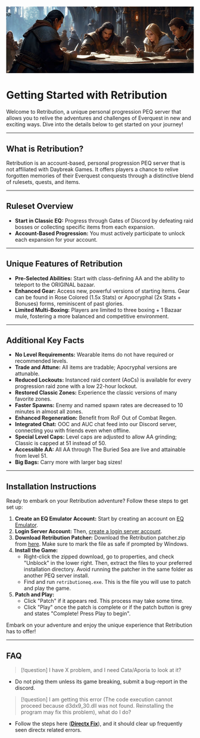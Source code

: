 
![New-Players](images/Newplayers.png)

# Getting Started with Retribution

Welcome to Retribution, a unique personal progression PEQ server that allows you to relive the adventures and challenges of Everquest in new and exciting ways. Dive into the details below to get started on your journey!

---

## What is Retribution?

Retribution is an account-based, personal progression PEQ server that is not affiliated with Daybreak Games. It offers players a chance to relive forgotten memories of their Everquest conquests through a distinctive blend of rulesets, quests, and items.

---

## Ruleset Overview

- **Start in Classic EQ:** Progress through Gates of Discord by defeating raid bosses or collecting specific items from each expansion.
- **Account-Based Progression:** You must actively participate to unlock each expansion for your account.

---

## Unique Features of Retribution

- **Pre-Selected Abilities:** Start with class-defining AA and the ability to teleport to the ORIGINAL bazaar.
- **Enhanced Gear:** Access new, powerful versions of starting items. Gear can be found in Rose Colored (1.5x Stats) or Apocryphal (2x Stats + Bonuses) forms, reminiscent of past glories.
- **Limited Multi-Boxing:** Players are limited to three boxing + 1 Bazaar mule, fostering a more balanced and competitive environment.

---

## Additional Key Facts

- **No Level Requirements:** Wearable items do not have required or recommended levels.
- **Trade and Attune:** All items are tradable; Apocryphal versions are attunable.
- **Reduced Lockouts:** Instanced raid content (AoCs) is available for every progression raid zone with a low 22-hour lockout.
- **Restored Classic Zones:** Experience the classic versions of many favorite zones.
- **Faster Spawns:** Enemy and named spawn rates are decreased to 10 minutes in almost all zones.
- **Enhanced Regeneration:** Benefit from RoF Out of Combat Regen.
- **Integrated Chat:** OOC and AUC chat feed into our Discord server, connecting you with friends even when offline.
- **Special Level Caps:** Level caps are adjusted to allow AA grinding; Classic is capped at 51 instead of 50.
- **Accessible AA:** All AA through The Buried Sea are live and attainable from level 51.
- **Big Bags:** Carry more with larger bag sizes!

---

## Installation Instructions

Ready to embark on your Retribution adventure? Follow these steps to get set up:

1. **Create an EQ Emulator Account:** Start by creating an account on [EQ Emulator](http://www.eqemulator.org/).
2. **Login Server Account:** Then, [create a login server account](http://www.eqemulator.org/account/?CreateLS).
3. **Download Retribution Patcher:** Download the Retribution patcher.zip from [here](https://retributioneq.com/retributioneq.zip). Make sure to mark the file as safe if prompted by Windows.
4. **Install the Game:**
    - Right-click the zipped download, go to properties, and check "Unblock" in the lower right. Then, extract the files to your preferred installation directory. Avoid running the patcher in the same folder as another PEQ server install.
    - Find and run `retributioneq.exe`. This is the file you will use to patch and play the game.
5. **Patch and Play:**
    - Click "Patch" if it appears red. This process may take some time.
    - Click "Play" once the patch is complete or if the patch button is grey and states "Complete! Press Play to begin".

Embark on your adventure and enjoy the unique experience that Retribution has to offer!

---




## FAQ

> [!question]
> I have X problem, and I need Cata/Aporia to look at it?

- Do not ping them unless its game breaking, submit a bug-report in the discord.

> [!question]
> I am getting this error (The code execution cannot proceed because d3dx9_30.dll was not found. Reinstalling the program may fix this problem), what do I do?


- Follow the steps here (**[Directx Fix](https://answers.microsoft.com/en-us/windows/forum/all/directx-june-2010-asks-what-location-to-put/5e5ba845-09eb-4209-8a4c-d00e92cb0724)**), and it should clear up frequently seen directx related errors.